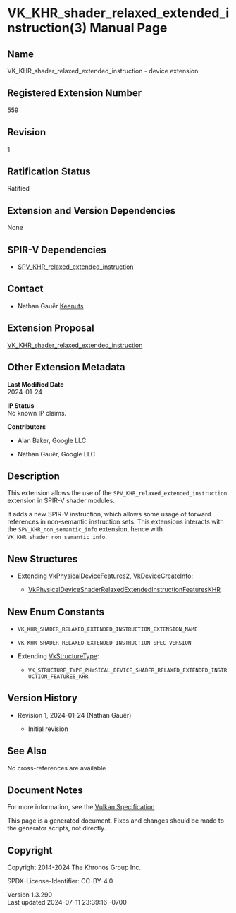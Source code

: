 # VK_KHR_shader_relaxed_extended_instruction(3) Manual Page

## Name

VK_KHR_shader_relaxed_extended_instruction - device extension



## <a href="#_registered_extension_number" class="anchor"></a>Registered Extension Number

559

## <a href="#_revision" class="anchor"></a>Revision

1

## <a href="#_ratification_status" class="anchor"></a>Ratification Status

Ratified

## <a href="#_extension_and_version_dependencies" class="anchor"></a>Extension and Version Dependencies

None

## <a href="#_spir_v_dependencies" class="anchor"></a>SPIR-V Dependencies

- [SPV_KHR_relaxed_extended_instruction](https://htmlpreview.github.io/?https://github.com/KhronosGroup/SPIRV-Registry/blob/main/extensions/KHR/SPV_KHR_relaxed_extended_instruction.html)

## <a href="#_contact" class="anchor"></a>Contact

- Nathan Gauër <a
  href="https://github.com/KhronosGroup/Vulkan-Docs/issues/new?body=%5BVK_KHR_shader_relaxed_extended_instruction%5D%20@Keenuts%0A*Here%20describe%20the%20issue%20or%20question%20you%20have%20about%20the%20VK_KHR_shader_relaxed_extended_instruction%20extension*"
  target="_blank" rel="nofollow noopener"><em></em>Keenuts</a>

## <a href="#_extension_proposal" class="anchor"></a>Extension Proposal

[VK_KHR_shader_relaxed_extended_instruction](https://github.com/KhronosGroup/Vulkan-Docs/tree/main/proposals/VK_KHR_shader_relaxed_extended_instruction.adoc)

## <a href="#_other_extension_metadata" class="anchor"></a>Other Extension Metadata

**Last Modified Date**  
2024-01-24

**IP Status**  
No known IP claims.

**Contributors**  
- Alan Baker, Google LLC

- Nathan Gauër, Google LLC

## <a href="#_description" class="anchor"></a>Description

This extension allows the use of the
`SPV_KHR_relaxed_extended_instruction` extension in SPIR-V shader
modules.

It adds a new SPIR-V instruction, which allows some usage of forward
references in non-semantic instruction sets. This extensions interacts
with the `SPV_KHR_non_semantic_info` extension, hence with
`VK_KHR_shader_non_semantic_info`.

## <a href="#_new_structures" class="anchor"></a>New Structures

- Extending [VkPhysicalDeviceFeatures2](https://registry.khronos.org/vulkan/specs/1.3-extensions/man/html/VkPhysicalDeviceFeatures2.html),
  [VkDeviceCreateInfo](https://registry.khronos.org/vulkan/specs/1.3-extensions/man/html/VkDeviceCreateInfo.html):

  - [VkPhysicalDeviceShaderRelaxedExtendedInstructionFeaturesKHR](https://registry.khronos.org/vulkan/specs/1.3-extensions/man/html/VkPhysicalDeviceShaderRelaxedExtendedInstructionFeaturesKHR.html)

## <a href="#_new_enum_constants" class="anchor"></a>New Enum Constants

- `VK_KHR_SHADER_RELAXED_EXTENDED_INSTRUCTION_EXTENSION_NAME`

- `VK_KHR_SHADER_RELAXED_EXTENDED_INSTRUCTION_SPEC_VERSION`

- Extending [VkStructureType](https://registry.khronos.org/vulkan/specs/1.3-extensions/man/html/VkStructureType.html):

  - `VK_STRUCTURE_TYPE_PHYSICAL_DEVICE_SHADER_RELAXED_EXTENDED_INSTRUCTION_FEATURES_KHR`

## <a href="#_version_history" class="anchor"></a>Version History

- Revision 1, 2024-01-24 (Nathan Gauër)

  - Initial revision

## <a href="#_see_also" class="anchor"></a>See Also

No cross-references are available

## <a href="#_document_notes" class="anchor"></a>Document Notes

For more information, see the <a
href="https://registry.khronos.org/vulkan/specs/1.3-extensions/html/vkspec.html#VK_KHR_shader_relaxed_extended_instruction"
target="_blank" rel="noopener">Vulkan Specification</a>

This page is a generated document. Fixes and changes should be made to
the generator scripts, not directly.

## <a href="#_copyright" class="anchor"></a>Copyright

Copyright 2014-2024 The Khronos Group Inc.

SPDX-License-Identifier: CC-BY-4.0

Version 1.3.290  
Last updated 2024-07-11 23:39:16 -0700
